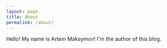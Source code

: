 ```yaml
---
layout: page
title: About
permalink: /about/
---
```


Hello! My name is Artem Maksymov! I'm the author of this blog.
